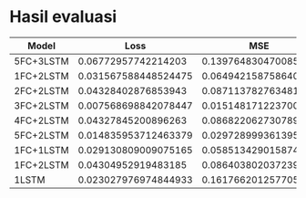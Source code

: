 # Hasil evaluasi


Model | Loss | MSE | Muter | zig-zag
--- | --- | --- | --- | ---
5FC+3LSTM | 0.06772957742214203 | 0.13976483047008514 | 0.6662182211875916 | 1.157960295677185
1FC+2LSTM | 0.031567588448524475 |  0.06494215875864029 |  |
2FC+2LSTM | 0.04328402876853943 | 0.08711378276348114 | 0.6375300884246826 | 1.1182525157928467
3FC+2LSTM | 0.007568698842078447 | 0.015148171223700047 | 0.7618940472602844 | 1.041634440422058
4FC+2LSTM | 0.04327845200896263 | 0.08682206273078918 | 0.8050433993339539 | 0.6849240660667419
5FC+2LSTM | 0.014835953712463379 | 0.029728999361395836 | 0.54059237241745 | 0.8792131543159485
1FC+1LSTM | 0.029130809009075165 | 0.05851342901587486 | 1.0701746940612793 | 0.739254355430603
1FC+2LSTM | 0.04304952919483185 | 0.08640380203723907 | 0.9099007248878479 | 1.1894716024398804
1LSTM | 0.023027976974844933 | 0.1617662012577057 |  |